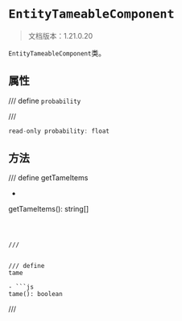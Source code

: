 # `EntityTameableComponent`

> 文档版本：1.21.0.20

`EntityTameableComponent`类。

## 属性

/// define
`probability`


///

```js
read-only probability: float
```


## 方法

/// define
getTameItems

- ```js
getTameItems(): string[]
```



///


/// define
tame

- ```js
tame(): boolean
```



///

